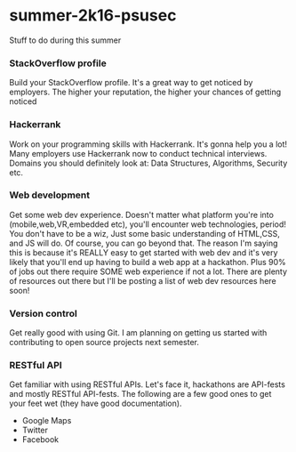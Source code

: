# summer-2k16-psusec
Stuff to do during this summer

### StackOverflow profile

Build your StackOverflow profile. It's a great way to get noticed by employers. The higher your reputation, the higher your chances of getting noticed

### Hackerrank

Work on your programming skills with Hackerrank. It's gonna help you a lot! Many employers use Hackerrank now to conduct technical interviews. Domains you should definitely look at: Data Structures, Algorithms, Security etc.

### Web development

Get some web dev experience. Doesn't matter what platform you're into (mobile,web,VR,embedded etc), you'll encounter web technologies, period! You don't have to be a wiz, Just some basic understanding of HTML,CSS, and JS will do. Of course, you can go beyond that. The reason I'm saying this is because it's REALLY easy to get started with web dev and it's very likely that you'll end up having to build a web app at a hackathon. Plus 90% of jobs out there require SOME web experience if not a lot. There are plenty of resources out there but I'll be posting a list of web dev resources here soon!

### Version control

Get really good with using Git. I am planning on getting us started with contributing to open source projects next semester.


### RESTful API

Get familiar with using RESTful APIs. Let's face it, hackathons are API-fests and mostly RESTful API-fests. The following are a few good ones to get your feet wet (they have good documentation).

 * Google Maps
 * Twitter
 * Facebook
